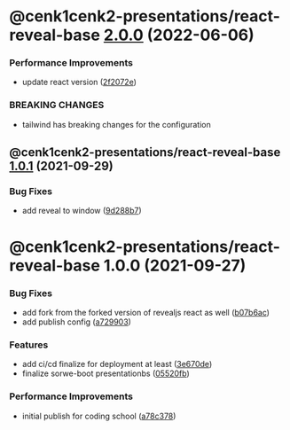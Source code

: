 # @cenk1cenk2-presentations/react-reveal-base [2.0.0](https://gitlab.kilic.dev/libraries/react-presentations/compare/@cenk1cenk2-presentations/react-reveal-base@1.0.1...@cenk1cenk2-presentations/react-reveal-base@2.0.0) (2022-06-06)

### Performance Improvements

- update react version ([2f2072e](https://gitlab.kilic.dev/libraries/react-presentations/commit/2f2072e9ec5d3c8402dec2eb267af8bdacb5a174))

### BREAKING CHANGES

- tailwind has breaking changes for the configuration

## @cenk1cenk2-presentations/react-reveal-base [1.0.1](https://github.com/cenk1cenk2/react-presentations/compare/@cenk1cenk2-presentations/react-reveal-base@1.0.0...@cenk1cenk2-presentations/react-reveal-base@1.0.1) (2021-09-29)

### Bug Fixes

- add reveal to window ([9d288b7](https://github.com/cenk1cenk2/react-presentations/commit/9d288b7427f133de02fc59bfe6af135f79b89fad))

# @cenk1cenk2-presentations/react-reveal-base 1.0.0 (2021-09-27)

### Bug Fixes

- add fork from the forked version of revealjs react as well ([b07b6ac](https://github.com/cenk1cenk2/react-presentations/commit/b07b6ac1fa04898b9d32924f4a01729dfec5a0ac))
- add publish config ([a729903](https://github.com/cenk1cenk2/react-presentations/commit/a729903870847e80a6646bcbb93698efb7510184))

### Features

- add ci/cd finalize for deployment at least ([3e670de](https://github.com/cenk1cenk2/react-presentations/commit/3e670debc0701bdeaafeef5a39a4611c265930f8))
- finalize sorwe-boot presentationbs ([05520fb](https://github.com/cenk1cenk2/react-presentations/commit/05520fbfe80c520b7e38bac64376c4ca37347d7a))

### Performance Improvements

- initial publish for coding school ([a78c378](https://github.com/cenk1cenk2/react-presentations/commit/a78c378dee3af07d4e1f578d50aca3b603567c11))
